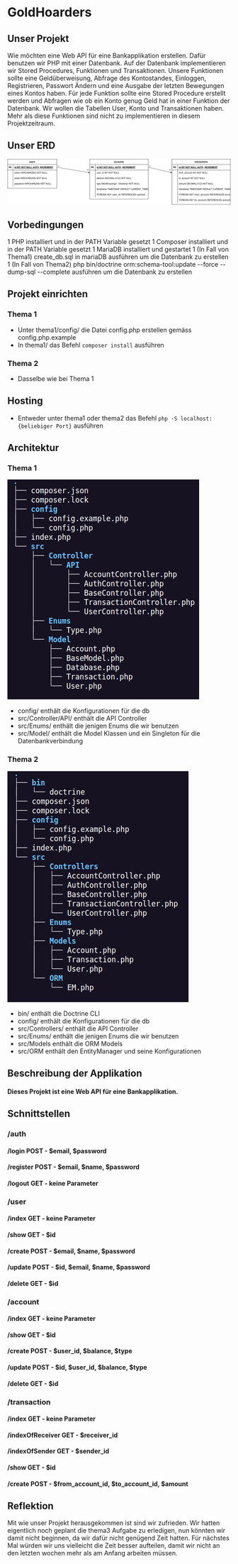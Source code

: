 # GoldHoarders

## Unser Projekt
Wie möchten eine Web API für eine Bankapplikation erstellen. Dafür benutzen wir PHP mit einer Datenbank. Auf der Datenbank implementieren wir Stored Procedures, Funktionen und Transaktionen. Unsere Funktionen sollte eine Geldüberweisung, Abfrage des Kontostandes, Einloggen, Registrieren, Passwort Ändern und eine Ausgabe der letzten Bewegungen eines Kontos haben. Für jede Funktion sollte eine Stored Procedure erstellt werden und Abfragen wie ob ein Konto genug Geld hat in einer Funktion der Datenbank. Wir wollen die Tabellen User, Konto und Transaktionen haben. Mehr als diese Funktionen sind nicht zu implementieren in diesem Projektzeitraum.

## Unser ERD

![image](https://raw.githubusercontent.com/ItzSveno/GoldHoarders/main/db/ERD.png)

## Vorbedingungen
1 PHP installiert und in der PATH Variable gesetzt
1 Composer installiert und in der PATH Variable gesetzt
1 MariaDB installiert und gestartet
1 (In Fall von Thema1) create_db.sql in mariaDB ausführen um die Datenbank zu erstellen
1 (In Fall von Thema2) php bin/doctrine orm:schema-tool:update --force --dump-sql --complete ausführen um die Datenbank zu erstellen

## Projekt einrichten

### Thema 1
- Unter thema1/config/ die Datei config.php erstellen gemäss config.php.example
- In thema1/ das Befehl `composer install` ausführen

### Thema 2
- Dasselbe wie bei Thema 1

## Hosting
- Entweder unter thema1 oder thema2 das Befehl `php -S localhost:{beliebiger Port}` ausführen

## Architektur

### Thema 1
![thema1](https://raw.githubusercontent.com/ItzSveno/GoldHoarders/main/architecture/thema1_architektur.png)

- config/ enthält die Konfigurationen für die db
- src/Controller/API/ enthält die API Controller
- src/Enums/ enthält die jenigen Enums die wir benutzen
- src/Model/ enthält die Model Klassen und ein Singleton für die Datenbankverbindung

### Thema 2
![thema2](https://raw.githubusercontent.com/ItzSveno/GoldHoarders/main/architecture/thema2_architektur.png)

- bin/ enthält die Doctrine CLI
- config/ enthält die Konfigurationen für die db
- src/Controllers/ enthält die API Controller
- src/Enums/ enthält die jenigen Enums die wir benutzen
- src/Models enthält die ORM Models
- src/ORM enthält den EntityManager und seine Konfigurationen

## Beschreibung der Applikation

#### Dieses Projekt ist eine Web API für eine Bankapplikation.

## Schnittstellen
### /auth
#### /login POST - $email, $password
#### /register POST - $email, $name, $password
#### /logout GET - keine Parameter

### /user
#### /index GET - keine Parameter
#### /show GET - $id
#### /create POST - $email, $name, $password
#### /update POST - $id, $email, $name, $password
#### /delete GET - $id

### /account
#### /index GET - keine Parameter
#### /show GET - $id
#### /create POST - $user_id, $balance, $type
#### /update POST - $id, $user_id, $balance, $type
#### /delete GET - $id

### /transaction
#### /index GET - keine Parameter
#### /indexOfReceiver GET - $receiver_id
#### /indexOfSender GET - $sender_id
#### /show GET - $id
#### /create POST - $from_account_id, $to_account_id, $amount

## Reflektion
Mit wie unser Projekt herausgekommen ist sind wir zufrieden. Wir hatten eigentlich noch geplant die thema3 Aufgabe zu erledigen, nun könnten wir damit nicht beginnen, da wir dafür nicht genügend Zeit hatten.
Für nächstes Mal würden wir uns vielleicht die Zeit besser aufteilen, damit wir nicht an den letzten wochen mehr als am Anfang arbeiten müssen.